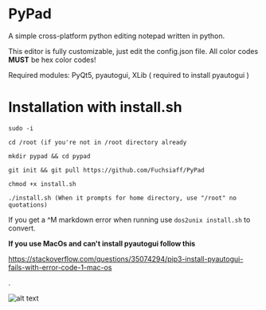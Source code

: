# PyPad
A simple cross-platform python editing notepad written in python.

This editor is fully customizable, just edit the config.json file. All color codes  **MUST** be hex color codes!

Required modules: PyQt5, pyautogui, XLib ( required to install pyautogui ) 

# Installation with install.sh
```sudo -i```

```cd /root (if you're not in /root directory already```

```mkdir pypad && cd pypad```

```git init && git pull https://github.com/Fuchsiaff/PyPad```

```chmod +x install.sh```

```./install.sh (When it prompts for home directory, use "/root" no quotations)```

If you get a ^M markdown error when running use ```dos2unix install.sh``` to convert.

**If you use MacOs and can't install pyautogui follow this**

https://stackoverflow.com/questions/35074294/pip3-install-pyautogui-fails-with-error-code-1-mac-os

.

![alt text](https://raw.githubusercontent.com/Fuchsiaff/as/master/2018-07-06-003240_800x600_scrot.png)
